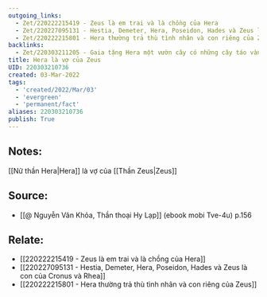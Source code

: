 ```yaml
---
outgoing_links:
  - Zet/220222215419 - Zeus là em trai và là chồng của Hera
  - Zet/220227095131 - Hestia, Demeter, Hera, Poseidon, Hades và Zeus là con của Cronus và Rhea
  - Zet/220222215801 - Hera thường trả thù tình nhân và con riêng của Zeus
backlinks:
  - Zet/220303211205 - Gaia tặng Hera một vườn cây có những cây táo vàng nhân ngày Hera cưới Zeus
title: Hera là vợ của Zeus
UID: 220303210736
created: 03-Mar-2022
tags:
  - 'created/2022/Mar/03'
  - 'evergreen'
  - 'permanent/fact'
aliases: 220303210736
publish: True
---
```

## Notes:
[[Nữ thần Hera|Hera]] là vợ của [[Thần Zeus|Zeus]]

## Source:
- [[@ Nguyễn Văn Khỏa, Thần thoại Hy Lạp]] (ebook mobi Tve-4u) p.156

## Relate:
- [[220222215419 - Zeus là em trai và là chồng của Hera]]
- [[220227095131 - Hestia, Demeter, Hera, Poseidon, Hades và Zeus là con của Cronus và Rhea]]
- [[220222215801 - Hera thường trả thù tình nhân và con riêng của Zeus]]